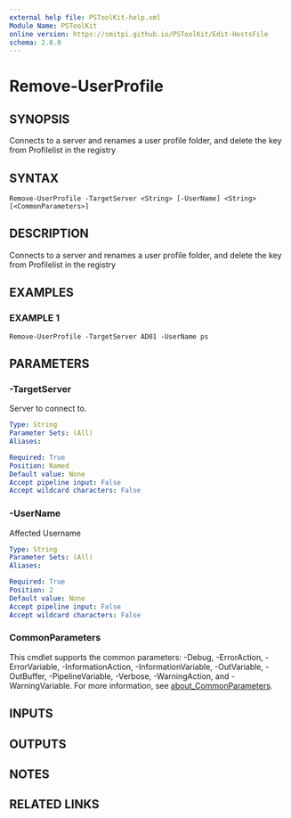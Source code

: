 ```yaml
---
external help file: PSToolKit-help.xml
Module Name: PSToolKit
online version: https://smitpi.github.io/PSToolKit/Edit-HostsFile
schema: 2.0.0
---
```


# Remove-UserProfile

## SYNOPSIS
Connects to a server and renames a user profile folder, and delete the key from Profilelist in the registry

## SYNTAX

```
Remove-UserProfile -TargetServer <String> [-UserName] <String> [<CommonParameters>]
```

## DESCRIPTION
Connects to a server and renames a user profile folder, and delete the key from Profilelist in the registry

## EXAMPLES

### EXAMPLE 1
```
Remove-UserProfile -TargetServer AD01 -UserName ps
```

## PARAMETERS

### -TargetServer
Server to connect to.

```yaml
Type: String
Parameter Sets: (All)
Aliases:

Required: True
Position: Named
Default value: None
Accept pipeline input: False
Accept wildcard characters: False
```

### -UserName
Affected Username

```yaml
Type: String
Parameter Sets: (All)
Aliases:

Required: True
Position: 2
Default value: None
Accept pipeline input: False
Accept wildcard characters: False
```

### CommonParameters
This cmdlet supports the common parameters: -Debug, -ErrorAction, -ErrorVariable, -InformationAction, -InformationVariable, -OutVariable, -OutBuffer, -PipelineVariable, -Verbose, -WarningAction, and -WarningVariable. For more information, see [about_CommonParameters](http://go.microsoft.com/fwlink/?LinkID=113216).

## INPUTS

## OUTPUTS

## NOTES

## RELATED LINKS
